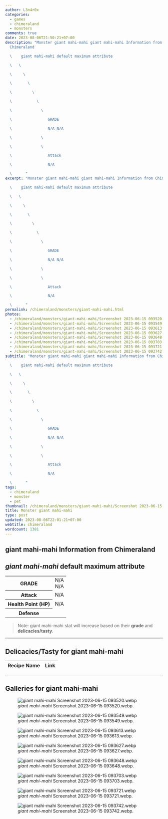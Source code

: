 ```yaml
---
author: L3n4r0x
categories:
  - games
  - chimeraland
  - monsters
comments: true
date: 2023-08-06T21:50:21+07:00
description: "Monster giant mahi-mahi giant mahi-mahi Information from
  Chimeraland

  \    giant mahi-mahi default maximum attribute

  \   \ 

  \     \ 

  \       \ 

  \         \ 

  \           \ 

  \             \ 

  \                GRADE

  \                N/A N/A

  \             \ 

  \             \ 

  \                Attack

  \                N/A

  \      "
excerpt: "Monster giant mahi-mahi giant mahi-mahi Information from Chimeraland

  \    giant mahi-mahi default maximum attribute

  \   \ 

  \     \ 

  \       \ 

  \         \ 

  \           \ 

  \             \ 

  \                GRADE

  \                N/A N/A

  \             \ 

  \             \ 

  \                Attack

  \                N/A

  \      "
permalink: /chimeraland/monsters/giant-mahi-mahi.html
photos:
  - /chimeraland/monsters/giant-mahi-mahi/Screenshot 2023-06-15 093520.webp
  - /chimeraland/monsters/giant-mahi-mahi/Screenshot 2023-06-15 093549.webp
  - /chimeraland/monsters/giant-mahi-mahi/Screenshot 2023-06-15 093613.webp
  - /chimeraland/monsters/giant-mahi-mahi/Screenshot 2023-06-15 093627.webp
  - /chimeraland/monsters/giant-mahi-mahi/Screenshot 2023-06-15 093648.webp
  - /chimeraland/monsters/giant-mahi-mahi/Screenshot 2023-06-15 093703.webp
  - /chimeraland/monsters/giant-mahi-mahi/Screenshot 2023-06-15 093721.webp
  - /chimeraland/monsters/giant-mahi-mahi/Screenshot 2023-06-15 093742.webp
subtitle: "Monster giant mahi-mahi giant mahi-mahi Information from Chimeraland

  \    giant mahi-mahi default maximum attribute

  \   \ 

  \     \ 

  \       \ 

  \         \ 

  \           \ 

  \             \ 

  \                GRADE

  \                N/A N/A

  \             \ 

  \             \ 

  \                Attack

  \                N/A

  \      "
tags:
  - chimeraland
  - monster
  - pet
thumbnail: /chimeraland/monsters/giant-mahi-mahi/Screenshot 2023-06-15 093520.webp
title: Monster giant mahi-mahi
type: post
updated: 2023-08-06T22:01:21+07:00
webtitle: chimeraland
wordcount: 1381
---
```


<link
  rel="stylesheet"
  href="https://rawcdn.githack.com/dimaslanjaka/Web-Manajemen/870a349/css/bootstrap-5-3-0-alpha3-wrapper.css"
/>
<section id="bootstrap-wrapper">
  <div data-bs-theme="dark">
    <h2>giant mahi-mahi Information from Chimeraland</h2>
    <h2 id="attribute"><i>giant mahi-mahi</i> default maximum attribute</h2>
    <div class="row">
      <div class="col mb-2">
        <div class="card">
          <div class="card-body">
            <table>
              <tr>
                <th>GRADE</th>
                <td>N/A <br />N/A</td>
              </tr>
              <tr>
                <th>Attack</th>
                <td>N/A</td>
              </tr>
              <tr>
                <th>Health Point (HP)</th>
                <td>N/A</td>
              </tr>
              <tr>
                <th>Defense</th>
                <td></td>
              </tr>
            </table>
          </div>
        </div>
      </div>
    </div>
    <blockquote class="bd-callout bd-callout-warning">
      Note: giant mahi-mahi stat will increase based on their <b>grade</b> and
      <b>delicacies/tasty</b>.
    </blockquote>
    <hr />
    <h2 id="delicacies">Delicacies/Tasty for giant mahi-mahi</h2>
    <div class="card">
      <div class="card-body">
        <div class="table-responsive">
          <table class="table table-striped">
            <thead>
              <tr>
                <th>Recipe Name</th>
                <th>Link</th>
              </tr>
            </thead>
            <tbody></tbody>
          </table>
        </div>
      </div>
    </div>
    <hr />
    <div id="gallery">
      <h2>Galleries for giant mahi-mahi</h2>
      <div class="row">
        <div class="col-lg-6 col-12">
          <figure>
            <img
              src="https://www.webmanajemen.com/chimeraland/monsters/giant-mahi-mahi/Screenshot%202023-06-15%20093520.webp"
              alt="giant mahi-mahi Screenshot 2023-06-15 093520.webp"
            />
            <figcaption style="word-wrap: break-word">
              <i>giant mahi-mahi</i> Screenshot 2023-06-15 093520.webp.
            </figcaption>
          </figure>
        </div>
        <div class="col-lg-6 col-12">
          <figure>
            <img
              src="https://www.webmanajemen.com/chimeraland/monsters/giant-mahi-mahi/Screenshot%202023-06-15%20093549.webp"
              alt="giant mahi-mahi Screenshot 2023-06-15 093549.webp"
            />
            <figcaption style="word-wrap: break-word">
              <i>giant mahi-mahi</i> Screenshot 2023-06-15 093549.webp.
            </figcaption>
          </figure>
        </div>
        <div class="col-lg-6 col-12">
          <figure>
            <img
              src="https://www.webmanajemen.com/chimeraland/monsters/giant-mahi-mahi/Screenshot%202023-06-15%20093613.webp"
              alt="giant mahi-mahi Screenshot 2023-06-15 093613.webp"
            />
            <figcaption style="word-wrap: break-word">
              <i>giant mahi-mahi</i> Screenshot 2023-06-15 093613.webp.
            </figcaption>
          </figure>
        </div>
        <div class="col-lg-6 col-12">
          <figure>
            <img
              src="https://www.webmanajemen.com/chimeraland/monsters/giant-mahi-mahi/Screenshot%202023-06-15%20093627.webp"
              alt="giant mahi-mahi Screenshot 2023-06-15 093627.webp"
            />
            <figcaption style="word-wrap: break-word">
              <i>giant mahi-mahi</i> Screenshot 2023-06-15 093627.webp.
            </figcaption>
          </figure>
        </div>
        <div class="col-lg-6 col-12">
          <figure>
            <img
              src="https://www.webmanajemen.com/chimeraland/monsters/giant-mahi-mahi/Screenshot%202023-06-15%20093648.webp"
              alt="giant mahi-mahi Screenshot 2023-06-15 093648.webp"
            />
            <figcaption style="word-wrap: break-word">
              <i>giant mahi-mahi</i> Screenshot 2023-06-15 093648.webp.
            </figcaption>
          </figure>
        </div>
        <div class="col-lg-6 col-12">
          <figure>
            <img
              src="https://www.webmanajemen.com/chimeraland/monsters/giant-mahi-mahi/Screenshot%202023-06-15%20093703.webp"
              alt="giant mahi-mahi Screenshot 2023-06-15 093703.webp"
            />
            <figcaption style="word-wrap: break-word">
              <i>giant mahi-mahi</i> Screenshot 2023-06-15 093703.webp.
            </figcaption>
          </figure>
        </div>
        <div class="col-lg-6 col-12">
          <figure>
            <img
              src="https://www.webmanajemen.com/chimeraland/monsters/giant-mahi-mahi/Screenshot%202023-06-15%20093721.webp"
              alt="giant mahi-mahi Screenshot 2023-06-15 093721.webp"
            />
            <figcaption style="word-wrap: break-word">
              <i>giant mahi-mahi</i> Screenshot 2023-06-15 093721.webp.
            </figcaption>
          </figure>
        </div>
        <div class="col-lg-6 col-12">
          <figure>
            <img
              src="https://www.webmanajemen.com/chimeraland/monsters/giant-mahi-mahi/Screenshot%202023-06-15%20093742.webp"
              alt="giant mahi-mahi Screenshot 2023-06-15 093742.webp"
            />
            <figcaption style="word-wrap: break-word">
              <i>giant mahi-mahi</i> Screenshot 2023-06-15 093742.webp.
            </figcaption>
          </figure>
        </div>
      </div>
    </div>
  </div>
</section>